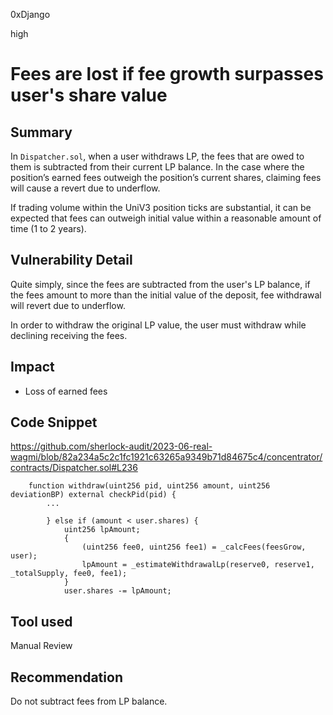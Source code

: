 0xDjango

high

# Fees are lost if fee growth surpasses user's share value

## Summary
In `Dispatcher.sol`, when a user withdraws LP, the fees that are owed to them is subtracted from their current LP balance. In the case where the position’s earned fees outweigh the position’s current shares, claiming fees will cause a revert due to underflow.

If trading volume within the UniV3 position ticks are substantial, it can be expected that fees can outweigh initial value within a reasonable amount of time (1 to 2 years).

## Vulnerability Detail
Quite simply, since the fees are subtracted from the user's LP balance, if the fees amount to more than the initial value of the deposit, fee withdrawal will revert due to underflow.

In order to withdraw the original LP value, the user must withdraw while declining receiving the fees.

## Impact
- Loss of earned fees

## Code Snippet
https://github.com/sherlock-audit/2023-06-real-wagmi/blob/82a234a5c2c1fc1921c63265a9349b71d84675c4/concentrator/contracts/Dispatcher.sol#L236
```solidity
    function withdraw(uint256 pid, uint256 amount, uint256 deviationBP) external checkPid(pid) {
        ...

        } else if (amount < user.shares) {
            uint256 lpAmount;
            {
                (uint256 fee0, uint256 fee1) = _calcFees(feesGrow, user);
                lpAmount = _estimateWithdrawalLp(reserve0, reserve1, _totalSupply, fee0, fee1);
            }
            user.shares -= lpAmount;
```

## Tool used
Manual Review

## Recommendation
Do not subtract fees from LP balance.
